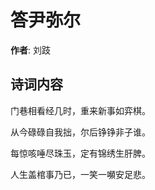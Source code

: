 # 答尹弥尔

**作者**: 刘跂

## 诗词内容

门巷相看经几时，重来新事如弈棋。

从今碌碌自我拙，尔后铮铮非子谁。

每惊咳唾尽珠玉，定有锦绣生肝脾。

人生盖棺事乃已，一笑一嚬安足悲。

